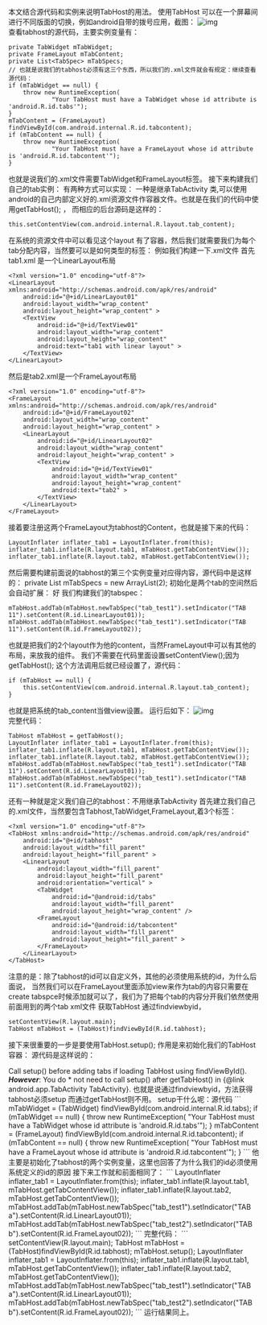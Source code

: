 本文结合源代码和实例来说明TabHost的用法。
使用TabHost 可以在一个屏幕间进行不同版面的切换，例如android自带的拨号应用，截图：
![img](P)  
查看tabhost的源代码，主要实例变量有：
```  
private TabWidget mTabWidget;
private FrameLayout mTabContent;
private List<TabSpec> mTabSpecs;
// 也就是说我们的tabhost必须有这三个东西，所以我们的.xml文件就会有规定：继续查看源代码：
if (mTabWidget == null) {
	throw new RuntimeException(
			"Your TabHost must have a TabWidget whose id attribute is 'android.R.id.tabs'");
}
mTabContent = (FrameLayout) findViewById(com.android.internal.R.id.tabcontent);
if (mTabContent == null) {
	throw new RuntimeException(
			"Your TabHost must have a FrameLayout whose id attribute is 'android.R.id.tabcontent'");
}
```
也就是说我们的.xml文件需要TabWidget和FrameLayout标签。
接下来构建我们自己的tab实例：
有两种方式可以实现：
一种是继承TabActivity 类,可以使用android的自己内部定义好的.xml资源文件作容器文件。也就是在我们的代码中使用getTabHost(); ， 而相应的后台源码是这样的：
```  
this.setContentView(com.android.internal.R.layout.tab_content);
```
在系统的资源文件中可以看见这个layout
有了容器，然后我们就需要我们为每个tab分配内容，当然要可以是如何类型的标签：
例如我们构建一下.xml文件
首先tab1.xml 是一个LinearLayout布局
```  
<?xml version="1.0" encoding="utf-8"?>
<LinearLayout xmlns:android="http://schemas.android.com/apk/res/android"
    android:id="@+id/LinearLayout01"
    android:layout_width="wrap_content"
    android:layout_height="wrap_content" >
    <TextView
        android:id="@+id/TextView01"
        android:layout_width="wrap_content"
        android:layout_height="wrap_content"
        android:text="tab1 with linear layout" >
    </TextView>
</LinearLayout>
```
然后是tab2.xml是一个FrameLayout布局
```  
<?xml version="1.0" encoding="utf-8"?>
<FrameLayout xmlns:android="http://schemas.android.com/apk/res/android"
    android:id="@+id/FrameLayout02"
    android:layout_width="wrap_content"
    android:layout_height="wrap_content" >
    <LinearLayout
        android:id="@+id/LinearLayout02"
        android:layout_width="wrap_content"
        android:layout_height="wrap_content" >
        <TextView
            android:id="@+id/TextView01"
            android:layout_width="wrap_content"
            android:layout_height="wrap_content"
            android:text="tab2" >
        </TextView>
    </LinearLayout>
</FrameLayout>
```
接着要注册这两个FrameLayout为tabhost的Content，也就是接下来的代码：
```  
LayoutInflater inflater_tab1 = LayoutInflater.from(this); 
inflater_tab1.inflate(R.layout.tab1, mTabHost.getTabContentView()); 
inflater_tab1.inflate(R.layout.tab2, mTabHost.getTabContentView());
```
然后需要构建前面说的tabhost的第三个实例变量对应得内容，源代码中是这样的：
private List<TabSpec> mTabSpecs =
new ArrayList<TabSpec>(2);
初始化是两个tab的空间然后会自动扩展：
好 我们构建我们的tabspec：
```  
mTabHost.addTab(mTabHost.newTabSpec("tab_test1").setIndicator("TAB 11").setContent(R.id.LinearLayout01)); 
mTabHost.addTab(mTabHost.newTabSpec("tab_test1").setIndicator("TAB 11").setContent(R.id.FrameLayout02));
```
也就是把我们的2个layout作为他的content，当然FrameLayout中可以有其他的布局，来放我的组件。
我们不需要在代码里面设置setContentView();因为getTabHost(); 这个方法调用后就已经设置了，源代码：
```  
if (mTabHost == null) {
	this.setContentView(com.android.internal.R.layout.tab_content);
}
```
也就是把系统的tab_content当做view设置。
运行后如下：
![img](P)  
完整代码：
```  
TabHost mTabHost = getTabHost();
LayoutInflater inflater_tab1 = LayoutInflater.from(this); 
inflater_tab1.inflate(R.layout.tab1, mTabHost.getTabContentView()); 
inflater_tab1.inflate(R.layout.tab2, mTabHost.getTabContentView()); 
mTabHost.addTab(mTabHost.newTabSpec("tab_test1").setIndicator("TAB 11").setContent(R.id.LinearLayout01)); 
mTabHost.addTab(mTabHost.newTabSpec("tab_test1").setIndicator("TAB 11").setContent(R.id.FrameLayout02));
```
还有一种就是定义我们自己的tabhost：不用继承TabActivity
首先建立我们自己的.xml文件，当然要包含Tabhost,TabWidget,FrameLayout,着3个标签：
```  
<?xml version="1.0" encoding="utf-8"?>
<TabHost xmlns:android="http://schemas.android.com/apk/res/android"
    android:id="@+id/tabhost"
    android:layout_width="fill_parent"
    android:layout_height="fill_parent" >
    <LinearLayout
        android:layout_width="fill_parent"
        android:layout_height="fill_parent"
        android:orientation="vertical" >
        <TabWidget
            android:id="@android:id/tabs"
            android:layout_width="fill_parent"
            android:layout_height="wrap_content" />
        <FrameLayout
            android:id="@android:id/tabcontent"
            android:layout_width="fill_parent"
            android:layout_height="fill_parent" >
        </FrameLayout>
    </LinearLayout>
</TabHost>
```
注意的是：除了tabhost的id可以自定义外，其他的必须使用系统的id，为什么后面说，
当然我们可以在FrameLayout里面添加view来作为tab的内容只需要在create tabspce时候添加就可以了，我们为了把每个tab的内容分开我们依然使用前面用到的两个tab xml文件
获取TabHost 通过findviewbyid，
```  
setContentView(R.layout.main); 
TabHost mTabHost = (TabHost)findViewById(R.id.tabhost);
```
接下来很重要的一步是要使用TabHost.setup();
 作用是来初始化我们的TabHost容器：
源代码是这样说的：
<p>Call setup() before adding tabs if loading TabHost using findViewById(). <i><b>However</i></b>: You do
* not need to call setup() after getTabHost() in {@link android.app.TabActivity TabActivity}.
也就是说通过findviewbyid，方法获得tabhost必须setup 而通过getTabHost则不用。
setup干什么呢：源代码
```  
mTabWidget = (TabWidget) findViewById(com.android.internal.R.id.tabs);
if (mTabWidget == null) {
	throw new RuntimeException(
			"Your TabHost must have a TabWidget whose id attribute is 'android.R.id.tabs'");
}
mTabContent = (FrameLayout) findViewById(com.android.internal.R.id.tabcontent);
if (mTabContent == null) {
	throw new RuntimeException(
			"Your TabHost must have a FrameLayout whose id attribute is 'android.R.id.tabcontent'");
}
```
他主要是初始化了tabhost的两个实例变量，这里也回答了为什么我们的id必须使用系统定义的id的原因
接下来工作就和前面相同了：
```  
LayoutInflater inflater_tab1 = LayoutInflater.from(this); 
inflater_tab1.inflate(R.layout.tab1, mTabHost.getTabContentView()); 
inflater_tab1.inflate(R.layout.tab2, mTabHost.getTabContentView());
mTabHost.addTab(mTabHost.newTabSpec("tab_test1").setIndicator("TAB a").setContent(R.id.LinearLayout01)); 
mTabHost.addTab(mTabHost.newTabSpec("tab_test2").setIndicator("TAB b").setContent(R.id.FrameLayout02));
```
完整代码：
```  
setContentView(R.layout.main); 
TabHost mTabHost = (TabHost)findViewById(R.id.tabhost); 
mTabHost.setup();
LayoutInflater inflater_tab1 = LayoutInflater.from(this); 
inflater_tab1.inflate(R.layout.tab1, mTabHost.getTabContentView()); 
inflater_tab1.inflate(R.layout.tab2, mTabHost.getTabContentView());
mTabHost.addTab(mTabHost.newTabSpec("tab_test1").setIndicator("TAB a").setContent(R.id.LinearLayout01)); 
mTabHost.addTab(mTabHost.newTabSpec("tab_test2").setIndicator("TAB b").setContent(R.id.FrameLayout02));
```
运行结果同上。